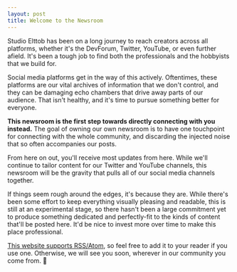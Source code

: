 ```yaml
---
layout: post
title: Welcome to the Newsroom
---
```


Studio Elttob has been on a long journey to reach creators across all platforms,
whether it's the DevForum, Twitter, YouTube, or even further afield. It's been
a tough job to find both the professionals and the hobbyists that we build for.

Social media platforms get in the way of this actively. Oftentimes, these 
platforms are our vital archives of information that we don't control, and they
can be damaging echo chambers that drive away parts of our audience. That isn't
healthy, and it's time to pursue something better for everyone.

**This newsroom is the first step towards directly connecting with you instead.**
The goal of owning our own newsroom is to have one touchpoint for connecting
with the whole community, and discarding the injected noise that so often 
accompanies our posts.

From here on out, you'll receive most updates from here. While we'll continue to
tailor content for our Twitter and YouTube channels, this newsroom will be the
gravity that pulls all of our social media channels together.

If things seem rough around the edges, it's because they are. While there's been
some effort to keep everything visually pleasing and readable, this is still at
an experimental stage, so there hasn't been a large commitment yet to produce
something dedicated and perfectly-fit to the kinds of content that'll be posted
here. It'd be nice to invest more over time to make this place professional.

<a href="/feed.xml">This website supports RSS/Atom</a>, so feel free to add it
to your reader if you use one. Otherwise, we will see you soon, wherever in our
community you come from. 🙂
